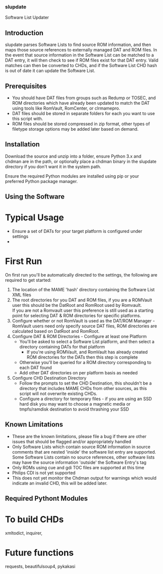 ### slupdate
 Software List Updater
 
## Introduction
slupdate parses Software Lists to find source ROM information, and then maps those source references to externally managed DAT and ROM files. In the event that source information in the Software List can be matched to a DAT entry, it will then check to see if ROM files exist for that DAT entry. Valid matches can then be converted to CHDs, and if the Software List CHD hash is out of date it can update the Software List.

## Prerequisites
* You should have DAT files from groups such as Redump or TOSEC, and ROM directories which have already been updated to match the DAT using tools like RomVault, RomCenter, or clrmamepro.
* DAT files should be stored in separate folders for each you want to use this script with.
* ROM files should be stored compressed in zip format, other types of filetype storage options may be added later based on demand.

## Installation
Download the source and unzip into a folder, ensure Python 3.x and chdman are in the path, or optionally place a chdman binary in the slupdate directory if you don't want it in the system path.

Ensure the required Python modules are installed using pip or your preferred Python package manager.

## Using the Software
# Typical Usage
* Ensure a set of DATs for your target platform is configured under settings
* 
# First Run
On first run you'll be automatically directed to the settings, the following are required to get started:
 1. The location of the MAME 'hash' directory containing the Software List XML files
2. The root directories for you DAT and ROM files, if you are a ROMVault user this should be the DatRoot and RomRoot used by Romvault.  
 If you are not a Romvault user this preference is still used as a starting point for selecting DAT & ROM directories for specific platforms.
  3. Configure whether or not RomVault is used as the DAT/ROM Manager - RomVault users need only specify source DAT files, ROM directories are calculated based on DatRoot and RomRoot.
 4. Configure DAT & ROM Directories - Configure at least one Platform
    * You'll be asked to select a Software List platform, and then select a directory containing DATs for that platform
		- If you're using ROMVault, and RomVault has already created ROM directories for the DATs then this step is complete
    * Otherwise you'll be queried for a ROM directory corresponding to each DAT found
    * Add other DAT directories on per platform basis as needed
 5. Configure CHD Destination Directory
	* Follow the prompts to set the CHD Destination, this shouldn't be a directory that includes MAME CHDs from other sources, as this script will not overwrite existing CHDs.
    - Configure a directory for temporary files - if you are using an SSD hard disk you may want to choose a magnetic media or tmpfs/ramdisk destination to avoid thrashing your SSD
 
## Known Limitations
* These are the known limitations, please file a bug if there are other issues that should be flagged and/or appropriately handled
* Only Software Lists which contain source ROM information in source comments that are nested 'inside' the software list entry are supported.  Some Software Lists contain no source references, other software lists may have the source information 'outside' the Software Entry's tag
* Only ROMs using cue and gdi TOC files are supported at this time
* Philips CDI is not yet supported
* This does not yet monitor the Chdman output for warnings which would indicate an invalid CHD, this will be added later.
    
## Required Pythont Modules
# To build CHDs
xmltodict, inquirer,

# Future functions
 requests, beautifulsoup4, pykakasi


